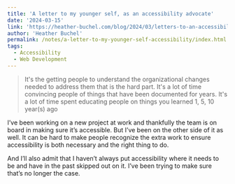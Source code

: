 ```yaml
---
title: 'A letter to my younger self, as an accessibility advocate'
date: '2024-03-15'
link: 'https://heather-buchel.com/blog/2024/03/letters-to-an-accessibility-advocate/'
author: 'Heather Buchel'
permalink: /notes/a-letter-to-my-younger-self-accessibility/index.html
tags:
  - Accessibility
  - Web Development
---
```


> It's the getting people to understand the organizational changes needed to address them that is the hard part. It's a lot of time convincing people of things that have been documented for years. It's a lot of time spent educating people on things you learned 1, 5, 10 year(s) ago

I’ve been working on a new project at work and thankfully the team is on board in making sure it’s accessible. But I’ve been on the other side of it as well. It can be hard to make people recognize the extra work to ensure accessibility is both necessary and the right thing to do.

And I’ll also admit that I haven’t always put accessibility where it needs to be and have in the past skipped out on it. I’ve been trying to make sure that’s no longer the case.